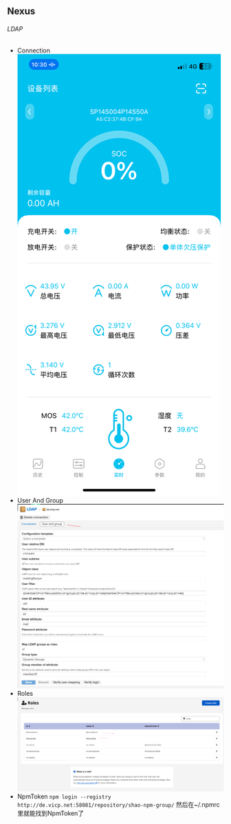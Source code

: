 ## Nexus

###### LDAP
- Connection
![Connection](./images/4810-EVE-50A-low-voltage-protection.png)
- User And Group
![User And Group](./images/nexus-ldap-userAndGroup.png)
- Roles
![Roles](./images/nexus-ldap-roles.png)
- NpmToken
`npm login --registry http://de.vicp.net:58081/repository/shao-npm-group/`
然后在~/.npmrc里就能找到NpmToken了
